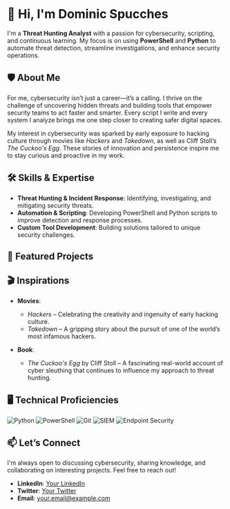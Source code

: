 # 👋 Hi, I'm Dominic Spucches

I'm a **Threat Hunting Analyst** with a passion for cybersecurity, scripting, and continuous learning. My focus is on using **PowerShell** and **Python** to automate threat detection, streamline investigations, and enhance security operations.

## 🛡️ About Me

For me, cybersecurity isn’t just a career—it’s a calling. I thrive on the challenge of uncovering hidden threats and building tools that empower security teams to act faster and smarter. Every script I write and every system I analyze brings me one step closer to creating safer digital spaces.

My interest in cybersecurity was sparked by early exposure to hacking culture through movies like *Hackers* and *Takedown*, as well as Cliff Stoll’s *The Cuckoo's Egg*. These stories of innovation and persistence inspire me to stay curious and proactive in my work.

## 🛠️ Skills & Expertise

- **Threat Hunting & Incident Response**: Identifying, investigating, and mitigating security threats.
- **Automation & Scripting**: Developing PowerShell and Python scripts to improve detection and response processes.
- **Custom Tool Development**: Building solutions tailored to unique security challenges.

## 📂 Featured Projects
<!--
```
- **[Project Name 1]**: A Python-based tool for [describe the tool's purpose].
  - **Highlights**: [Key features]
  - **Technologies**: Python, [Other Tools/Libraries]

- **[Project Name 2]**: A PowerShell script for [describe the script's purpose].
  - **Highlights**: [Key features]
  - **Technologies**: PowerShell, [Other Tools/Technologies]

```
-->
## 🎬 Inspirations

- **Movies**:
  - *Hackers* – Celebrating the creativity and ingenuity of early hacking culture.
  - *Takedown* – A gripping story about the pursuit of one of the world’s most infamous hackers.
  
- **Book**:  
  - *The Cuckoo's Egg* by Cliff Stoll – A fascinating real-world account of cyber sleuthing that continues to influence my approach to threat hunting.

## 🖥️ Technical Proficiencies

![Python](https://img.shields.io/badge/Python-3776AB?style=flat&logo=python&logoColor=white) 
![PowerShell](https://img.shields.io/badge/PowerShell-5391FE?style=flat&logo=PowerShell&logoColor=white) 
![Git](https://img.shields.io/badge/Git-F05032?style=flat&logo=git&logoColor=white) 
![SIEM](https://img.shields.io/badge/SIEM-FF5733?style=flat) 
![Endpoint Security](https://img.shields.io/badge/Endpoint_Security-0078D7?style=flat)

## 📫 Let’s Connect

I'm always open to discussing cybersecurity, sharing knowledge, and collaborating on interesting projects. Feel free to reach out!

- **LinkedIn**: [Your LinkedIn](https://linkedin.com/in/yourprofile)
- **Twitter**: [Your Twitter](https://twitter.com/yourhandle)
- **Email**: [your.email@example.com](mailto:your.email@example.com)
